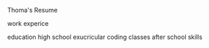 Thoma's Resume

work experice

education
high school
exucricular 
coding classes after school
skills
